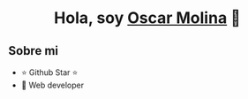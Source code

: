 <div align="center">
<h1 align="center">Hola, soy <a href="https://oscar-molina-git-master-oscarmolina1523s-projects.vercel.app/about">Oscar Molina</a> 👋</h1>
</div>

## Sobre mi

- ⭐ Github Star ⭐ 
- 📲 Web developer
<br>
